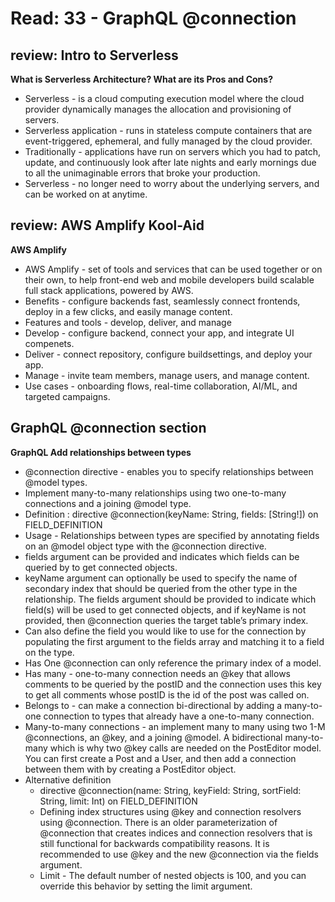 # Read: 33 - GraphQL @connection

## review: Intro to Serverless
**What is Serverless Architecture? What are its Pros and Cons?**
  * Serverless - is a cloud computing execution model where the cloud provider dynamically manages the allocation and provisioning of servers. 
  * Serverless application - runs in stateless compute containers that are event-triggered, ephemeral, and fully managed by the cloud provider. 
  * Traditionally - applications have run on servers which you had to patch, update, and continuously look after late nights and early mornings due to all the unimaginable errors that broke your production. 
  * Serverless - no longer need to worry about the underlying servers, and can be worked on at anytime.

## review: AWS Amplify Kool-Aid
**AWS Amplify**
  * AWS Amplify - set of tools and services that can be used together or on their own, to help front-end web and mobile developers build scalable full stack applications, powered by AWS.
  * Benefits - configure backends fast, seamlessly connect frontends, deploy in a few clicks, and easily manage content.
  * Features and tools - develop, deliver, and manage
  * Develop - configure backend, connect your app, and integrate UI compenets.
  * Deliver - connect repository, configure buildsettings, and deploy your app.
  * Manage - invite team members, manage users, and manage content.
  * Use cases - onboarding flows, real-time collaboration, AI/ML, and targeted campaigns.

## GraphQL @connection section
**GraphQL Add relationships between types**
  * @connection directive - enables you to specify relationships between @model types. 
  * Implement many-to-many relationships using two one-to-many connections and a joining @model type. 
  * Definition : directive @connection(keyName: String, fields: [String!]) on FIELD_DEFINITION
  * Usage - Relationships between types are specified by annotating fields on an @model object type with the @connection directive.
  * fields argument can be provided and indicates which fields can be queried by to get connected objects. 
  * keyName argument can optionally be used to specify the name of secondary index that should be queried from the other type in the relationship. The fields argument should be provided to indicate which field(s) will be used to get connected objects, and if keyName is not provided, then @connection queries the target table’s primary index.
  * Can also define the field you would like to use for the connection by populating the first argument to the fields array and matching it to a field on the type.
  * Has One @connection can only reference the primary index of a model.
  * Has many - one-to-many connection needs an @key that allows comments to be queried by the postID and the connection uses this key to get all comments whose postID is the id of the post was called on. 
  * Belongs to - can make a connection bi-directional by adding a many-to-one connection to types that already have a one-to-many connection. 
  * Many-to-many connections - an implement many to many using two 1-M @connections, an @key, and a joining @model. A bidirectional many-to-many which is why two @key calls are needed on the PostEditor model. You can first create a Post and a User, and then add a connection between them with by creating a PostEditor object.
  * Alternative definition 
    - directive @connection(name: String, keyField: String, sortField: String, limit: Int) on FIELD_DEFINITION
    - Defining index structures using @key and connection resolvers using @connection. There is an older parameterization of @connection that creates indices and connection resolvers that is still functional for backwards compatibility reasons. It is recommended to use @key and the new @connection via the fields argument.
    * Limit - The default number of nested objects is 100, and you can override this behavior by setting the limit argument.